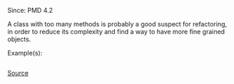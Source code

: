 Since: PMD 4.2

A class with too many methods is probably a good suspect for refactoring, in order to reduce its complexity and find a way to
have more fine grained objects.

Example(s):
```

```

[Source](https://pmd.github.io/pmd-5.6.1/pmd-java/rules/java/codesize.html#TooManyMethods)
